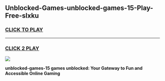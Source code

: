 
## Unblocked-Games-unblocked-games-15-Play-Free-slxku
<h3>
<a href="https://premium76.site?title=unblocked-games-15&ref=21A">CLICK TO PLAY</a></h3>
<hr>

<h3>
<a href="https://premium76.site?title=unblocked-games-15&ref=21A">CLICK 2 PLAY</a>
  
</h3>

<a href="https://premium76.site?title=unblocked-games-15&ref=21A"><img src="https://clearcache.store/games.png"></a>


**unblocked-games-15 games unblocked: Your Gateway to Fun and Accessible Online Gaming**
